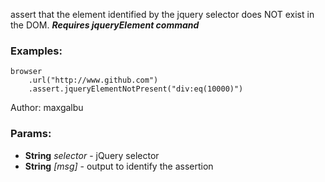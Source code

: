 

<!-- Start es6/assertions/jqueryElementNotPresent.js -->

assert that the element identified by the jquery selector does NOT exist in the DOM.
***Requires jqueryElement command***
### Examples:

    browser
        .url("http://www.github.com")
        .assert.jqueryElementNotPresent("div:eq(10000)")

Author: maxgalbu

### Params:

* **String** *selector* - jQuery selector
* **String** *[msg]* - output to identify the assertion

<!-- End es6/assertions/jqueryElementNotPresent.js -->

